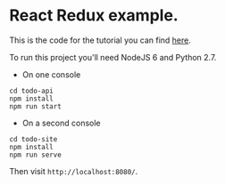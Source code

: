 # React Redux example.

This is the code for the tutorial you can find [here](https://dev.to/svinci/react-js-web-site-example-almost-real-life-like).

To run this project you'll need NodeJS 6 and Python 2.7.

* On one console

```
cd todo-api
npm install
npm run start
```

* On a second console

```
cd todo-site
npm install
npm run serve
```

Then visit `http://localhost:8080/`.
